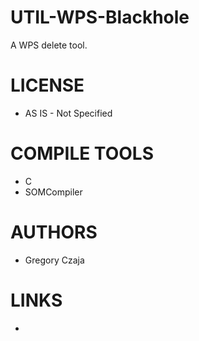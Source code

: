 UTIL-WPS-Blackhole
==================

A WPS delete tool.

LICENSE
===============
* AS IS - Not Specified

COMPILE TOOLS
===============
* C
* SOMCompiler

AUTHORS
===============
* Gregory Czaja

LINKS
===============
* 
